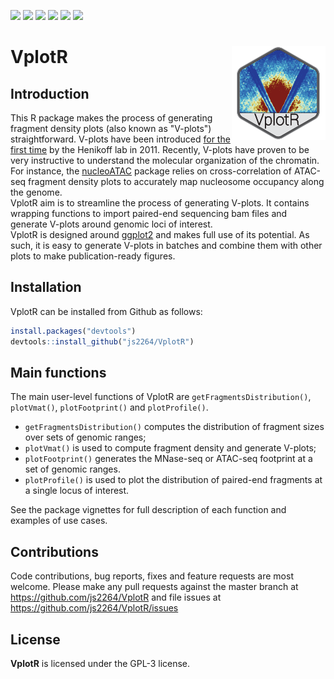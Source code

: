 [![](https://img.shields.io/badge/release%20version--orange.svg)](https://www.bioconductor.org/packages/VplotR)
[![](https://travis-ci.com/js2264/VplotR.svg?branch=master)](https://travis-ci.com/js2264/VplotR)
[![](https://codecov.io/gh/js2264/VplotR/branch/master/graph/badge.svg)](https://codecov.io/github/js2264/VplotR?branch=master)
[![](https://img.shields.io/badge/lifecycle-maturing-blue.svg)](https://www.tidyverse.org/lifecycle/#maturing)
[![](https://img.shields.io/github/languages/code-size/js2264/VplotR.svg)](https://github.com/js2264/VplotR)
[![](https://img.shields.io/badge/license-GPL--3-orange.svg)](https://www.gnu.org/licenses/gpl-3.0.en.html)

# VplotR <img src="inst/figures/logo.png" align="right" alt="" />

## Introduction

This R package makes the process of generating fragment density plots 
(also known as "V-plots") straightforward. V-plots have been introduced 
[for the first time](https://www.ncbi.nlm.nih.gov/pmc/articles/PMC3215028/) 
by the Henikoff lab in 2011. Recently, V-plots have proven to be very 
instructive to understand the molecular organization of the chromatin. 
For instance, the 
[nucleoATAC](https://genome.cshlp.org/content/early/2015/08/27/gr.192294.115)
package relies on cross-correlation of ATAC-seq fragment density plots to 
accurately map nucleosome occupancy along the genome.  
VplotR aim is to streamline the process of generating V-plots. It contains 
wrapping functions to import paired-end sequencing bam files and generate 
V-plots around genomic loci of interest.  
VplotR is designed around [ggplot2](https://ggplot2.tidyverse.org/) and 
makes full use of its potential. As such, it is easy to generate V-plots 
in batches and combine them with other plots to make 
publication-ready figures.  

## Installation

VplotR can be installed from Github as follows:

```r
install.packages("devtools")
devtools::install_github("js2264/VplotR")
```

## Main functions 

The main user-level functions of VplotR are `getFragmentsDistribution()`, 
`plotVmat()`, `plotFootprint()` and `plotProfile()`.

* `getFragmentsDistribution()` computes the distribution of fragment sizes
  over sets of genomic ranges;
* `plotVmat()` is used to compute fragment density and generate V-plots;
* `plotFootprint()` generates the MNase-seq or ATAC-seq footprint at a 
  set of genomic ranges.
* `plotProfile()` is used to plot the distribution of paired-end fragments 
  at a single locus of interest.

See the package vignettes for full description of each function 
and examples of use cases.

## Contributions
Code contributions, bug reports, fixes and feature requests are most welcome.
Please make any pull requests against the master branch at 
https://github.com/js2264/VplotR
and file issues at https://github.com/js2264/VplotR/issues

## License 
**VplotR** is licensed under the GPL-3 license.
